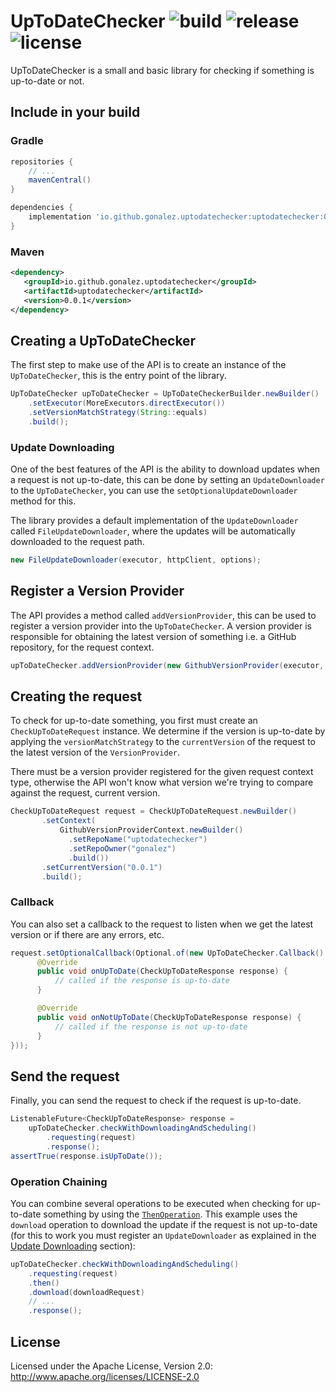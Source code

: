 UpToDateChecker ![build](https://github.com/gonalez/uptodatechecker/workflows/build/badge.svg) ![release](https://img.shields.io/github/release/gonalez/uptodatechecker.svg) ![license](https://img.shields.io/badge/License-Apache%202.0-blue.svg)
============================
UpToDateChecker is a small and basic library for checking if something is up-to-date or not.

## Include in your build

### Gradle

```gradle
repositories {
    // ...
    mavenCentral()
}

dependencies {
    implementation 'io.github.gonalez.uptodatechecker:uptodatechecker:0.0.1'
}
```

### Maven

```xml
<dependency>
   <groupId>io.github.gonalez.uptodatechecker</groupId>
   <artifactId>uptodatechecker</artifactId>
   <version>0.0.1</version>
</dependency>
```

## Creating a UpToDateChecker
The first step to make use of the API is to create an instance of 
the `UpToDateChecker`, this is the entry point of the library.

```java
UpToDateChecker upToDateChecker = UpToDateCheckerBuilder.newBuilder()
    .setExecutor(MoreExecutors.directExecutor())
    .setVersionMatchStrategy(String::equals)
    .build();
```

### Update Downloading
One of the best features of the API is the ability to download updates when a 
request is not up-to-date, this can be done by setting an `UpdateDownloader` to the
`UpToDateChecker`, you can use the `setOptionalUpdateDownloader` method for this.

The library provides a default implementation of the `UpdateDownloader` called 
`FileUpdateDownloader`, where the updates will be automatically downloaded to 
the request path.

```java
new FileUpdateDownloader(executor, httpClient, options);
```
## Register a Version Provider
The API provides a method called `addVersionProvider`, this can be used to register a version
provider into the `UpToDateChecker`. A version provider is responsible for obtaining the 
latest version of something i.e. a GitHub repository, for the request context. 
```java
upToDateChecker.addVersionProvider(new GithubVersionProvider(executor, httpClient));
```

## Creating the request
To check for up-to-date something, you first must create an `CheckUpToDateRequest` instance.
We determine if the version is up-to-date by applying the `versionMatchStrategy` to the
`currentVersion` of the request to the latest version of the `VersionProvider`.

There must be a version provider registered for the given request context type, otherwise the
API won't know what version we're trying to compare against the request, current version.

```java
CheckUpToDateRequest request = CheckUpToDateRequest.newBuilder()
       .setContext(
           GithubVersionProviderContext.newBuilder()
             .setRepoName("uptodatechecker")
             .setRepoOwner("gonalez")
             .build())
       .setCurrentVersion("0.0.1")
       .build();
```

### Callback
You can also set a callback to the request to listen when we get the latest version or if there are any errors, etc.

```java
request.setOptionalCallback(Optional.of(new UpToDateChecker.Callback() {
      @Override
      public void onUpToDate(CheckUpToDateResponse response) {
          // called if the response is up-to-date
      }

      @Override
      public void onNotUpToDate(CheckUpToDateResponse response) {
          // called if the response is not up-to-date
      }
}));
```

## Send the request
Finally, you can send the request to check if the request is up-to-date.

```java
ListenableFuture<CheckUpToDateResponse> response = 
    upToDateChecker.checkWithDownloadingAndScheduling()
        .requesting(request)
        .response();
assertTrue(response.isUpToDate());
```

### Operation Chaining
You can combine several operations to be executed when checking for up-to-date something by using the
[`ThenOperation`]. This example uses the `download` operation to download the update if the request is not up-to-date 
(for this to work you must register an `UpdateDownloader` as explained in the [Update Downloading](#update-downloading) section):

```java
upToDateChecker.checkWithDownloadingAndScheduling()
    .requesting(request)
    .then()
    .download(downloadRequest)
    // ...
    .response();
```

## License

Licensed under the Apache License, Version 2.0: http://www.apache.org/licenses/LICENSE-2.0

[`ThenOperation`]: https://github.com/gonalez/uptodatechecker/blob/master/src/main/java/io/github/gonalez/uptodatechecker/UpToDateChecker.java#L77